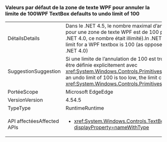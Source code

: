 ### <a name="wpf-textbox-defaults-to-undo-limit-of-100"></a><span data-ttu-id="7d542-101">Valeurs par défaut de la zone de texte WPF pour annuler la limite de 100</span><span class="sxs-lookup"><span data-stu-id="7d542-101">WPF TextBox defaults to undo limit of 100</span></span>

|   |   |
|---|---|
|<span data-ttu-id="7d542-102">Détails</span><span class="sxs-lookup"><span data-stu-id="7d542-102">Details</span></span>|<span data-ttu-id="7d542-103">Dans le .NET 4.5, le nombre maximal d’annulations d’opérations pour une zone de texte WPF est de 100 par défaut (dans le .NET 4.0, ce nombre était illimité).</span><span class="sxs-lookup"><span data-stu-id="7d542-103">In .NET 4.5, the default undo limit for a WPF textbox is 100 (as opposed to being unlimited in .NET 4.0)</span></span>|
|<span data-ttu-id="7d542-104">Suggestion</span><span class="sxs-lookup"><span data-stu-id="7d542-104">Suggestion</span></span>|<span data-ttu-id="7d542-105">Si une limite de l’annulation de 100 est trop faible, la limite peut être définie explicitement avec <xref:System.Windows.Controls.Primitives.TextBoxBase.UndoLimit></span><span class="sxs-lookup"><span data-stu-id="7d542-105">If an undo limit of 100 is too low, the limit can be set explicitly with <xref:System.Windows.Controls.Primitives.TextBoxBase.UndoLimit></span></span>|
|<span data-ttu-id="7d542-106">Portée</span><span class="sxs-lookup"><span data-stu-id="7d542-106">Scope</span></span>|<span data-ttu-id="7d542-107">Microsoft Edge</span><span class="sxs-lookup"><span data-stu-id="7d542-107">Edge</span></span>|
|<span data-ttu-id="7d542-108">Version</span><span class="sxs-lookup"><span data-stu-id="7d542-108">Version</span></span>|<span data-ttu-id="7d542-109">4.5</span><span class="sxs-lookup"><span data-stu-id="7d542-109">4.5</span></span>|
|<span data-ttu-id="7d542-110">Type</span><span class="sxs-lookup"><span data-stu-id="7d542-110">Type</span></span>|<span data-ttu-id="7d542-111">Runtime</span><span class="sxs-lookup"><span data-stu-id="7d542-111">Runtime</span></span>|
|<span data-ttu-id="7d542-112">API affectées</span><span class="sxs-lookup"><span data-stu-id="7d542-112">Affected APIs</span></span>|<ul><li><xref:System.Windows.Controls.TextBox?displayProperty=nameWithType></li></ul>|

